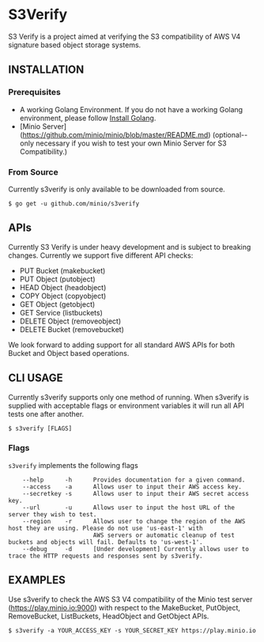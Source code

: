 # S3Verify
S3 Verify is a project aimed at verifying the S3 compatibility of AWS V4 signature based object storage systems.

## INSTALLATION
### Prerequisites
- A working Golang Environment. If you do not have a working Golang environment, please follow [Install Golang](https://github.com/minio/minio/blob/master/INSTALLGO.md).
- [Minio Server] (https://github.com/minio/minio/blob/master/README.md) (optional--only necessary if you wish to test your own Minio Server for S3 Compatibility.)

### From Source
Currently s3verify is only available to be downloaded from source. 

```$ go get -u github.com/minio/s3verify```

## APIs
Currently S3 Verify is under heavy development and is subject to breaking changes. Currently we support five different API checks:
* PUT Bucket (makebucket)
* PUT Object (putobject)
* HEAD Object (headobject)
* COPY Object (copyobject)
* GET Object (getobject)
* GET Service (listbuckets)
* DELETE Object (removeobject)
* DELETE Bucket (removebucket)

We look forward to adding support for all standard AWS APIs for both Bucket and Object based operations.

## CLI USAGE
Currently s3verify supports only one method of running. When s3verify is supplied with acceptable flags or environment variables it will run all API tests one after another.

```
$ s3verify [FLAGS]
```

### Flags
``s3verify`` implements the following flags
```
    --help      -h      Provides documentation for a given command.
    --access    -a      Allows user to input their AWS access key.
    --secretkey -s      Allows user to input their AWS secret access key.
    --url       -u      Allows user to input the host URL of the server they wish to test.
    --region    -r      Allows user to change the region of the AWS host they are using. Please do not use 'us-east-1' with
                        AWS servers or automatic cleanup of test buckets and objects will fail. Defaults to 'us-west-1'.
    --debug     -d      [Under development] Currently allows user to trace the HTTP requests and responses sent by s3verify.
```

## EXAMPLES
Use s3verify to check the AWS S3 V4 compatibility of the Minio test server (https://play.minio.io:9000) with respect to the MakeBucket, PutObject, RemoveBucket, ListBuckets, HeadObject and GetObject APIs.
```
$ s3verify -a YOUR_ACCESS_KEY -s YOUR_SECRET_KEY https://play.minio.io
```
